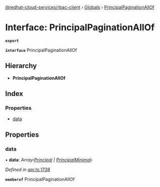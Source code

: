 [@redhat-cloud-services/rbac-client](../README.md) › [Globals](../globals.md) › [PrincipalPaginationAllOf](principalpaginationallof.md)

# Interface: PrincipalPaginationAllOf

**`export`** 

**`interface`** PrincipalPaginationAllOf

## Hierarchy

* **PrincipalPaginationAllOf**

## Index

### Properties

* [data](principalpaginationallof.md#data)

## Properties

###  data

• **data**: *Array‹[Principal](principal.md) | [PrincipalMinimal](principalminimal.md)›*

*Defined in [api.ts:1738](https://github.com/RedHatInsights/javascript-clients/blob/master/packages/rbac/api.ts#L1738)*

**`memberof`** PrincipalPaginationAllOf
